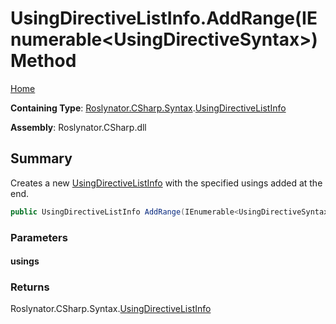 # UsingDirectiveListInfo\.AddRange\(IEnumerable\<UsingDirectiveSyntax>\) Method

[Home](../../../../../README.md)

**Containing Type**: [Roslynator.CSharp.Syntax](../../README.md)\.[UsingDirectiveListInfo](../README.md)

**Assembly**: Roslynator\.CSharp\.dll

## Summary

Creates a new [UsingDirectiveListInfo](../README.md) with the specified usings added at the end\.

```csharp
public UsingDirectiveListInfo AddRange(IEnumerable<UsingDirectiveSyntax> usings)
```

### Parameters

#### usings





### Returns

Roslynator\.CSharp\.Syntax\.[UsingDirectiveListInfo](../README.md)

